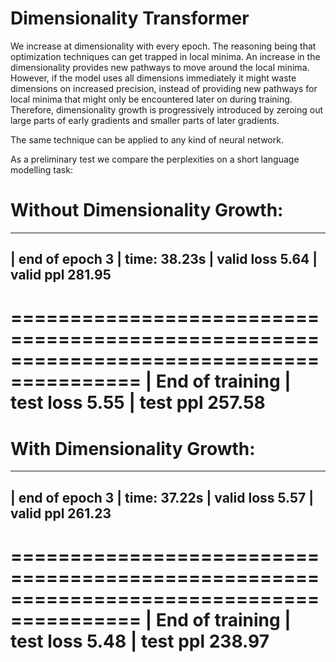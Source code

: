 # Dimensionality Transformer

We increase at dimensionality with every epoch. The reasoning being that optimization techniques
can get trapped in local minima. An increase in the dimensionality provides new pathways to move
around the local minima. However, if the model uses all dimensions immediately it might waste
dimensions on increased precision, instead of providing new pathways for local minima that might
only be encountered later on during training. Therefore, dimensionality growth is progressively
introduced by zeroing out large parts of early gradients and smaller parts of later gradients.

The same technique can be applied to any kind of neural network.

As a preliminary test we compare the perplexities on a short language modelling task:

# Without Dimensionality Growth:


-----------------------------------------------------------------------------------------
| end of epoch   3 | time: 38.23s | valid loss  5.64 | valid ppl   281.95
-----------------------------------------------------------------------------------------
=========================================================================================
| End of training | test loss  5.55 | test ppl   257.58
=========================================================================================

# With Dimensionality Growth:


-----------------------------------------------------------------------------------------
| end of epoch   3 | time: 37.22s | valid loss  5.57 | valid ppl   261.23
-----------------------------------------------------------------------------------------
=========================================================================================
| End of training | test loss  5.48 | test ppl   238.97
=========================================================================================
